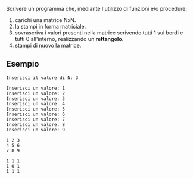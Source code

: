 Scrivere un programma che, mediante l'utilizzo di funzioni e/o procedure:

1) carichi una matrice NxN.
2) la stampi in forma matriciale.
3) sovrascriva i valori presenti nella matrice scrivendo tutti 1 sui bordi e tutti 0 all'interno, realizzando un **rettangolo**.
4) stampi di nuovo la matrice.

## Esempio

```plaintext
Inserisci il valore di N: 3

Inserisci un valore: 1
Inserisci un valore: 2
Inserisci un valore: 3
Inserisci un valore: 4
Inserisci un valore: 5
Inserisci un valore: 6
Inserisci un valore: 7
Inserisci un valore: 8
Inserisci un valore: 9

1 2 3
4 5 6
7 8 9

1 1 1
1 0 1
1 1 1
```